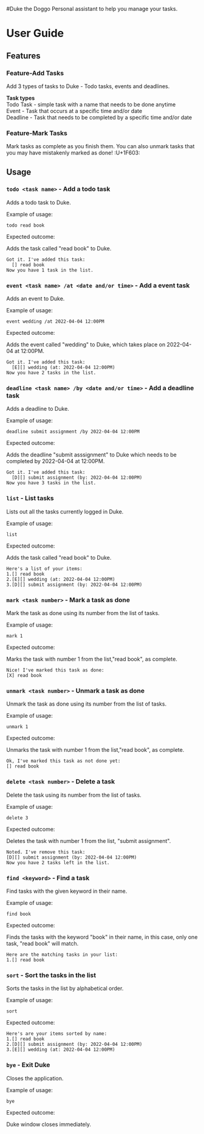 
#Duke the Doggo
Personal assistant to help you manage your tasks.
# User Guide
## Features
### Feature-Add Tasks
Add 3 types of tasks to Duke - Todo tasks, events and deadlines.

**Task types**  
Todo Task - simple task with a name that needs to be done anytime  
Event - Task that occurs at a specific time and/or date  
Deadline - Task that needs to be completed by a specific time and/or date


### Feature-Mark Tasks
Mark tasks as complete as you finish them.
You can also unmark tasks that you may have mistakenly marked as done! :U+1F603:

## Usage

### `todo <task name>` - Add a todo task

Adds a todo task to Duke.

Example of usage: 

`todo read book`

Expected outcome:

Adds the task called "read book" to Duke.

```
Got it. I've added this task:
  [] read book 
Now you have 1 task in the list.
```

### `event <task name> /at <date and/or time>` - Add a event task

Adds an event to Duke.

Example of usage:

`event wedding /at 2022-04-04 12:00PM`

Expected outcome:

Adds the event called "wedding" to Duke, which takes place on 2022-04-04 at 12:00PM.

```
Got it. I've added this task:
  [E][] wedding (at: 2022-04-04 12:00PM) 
Now you have 2 tasks in the list.
```

### `deadline <task name> /by <date and/or time>` - Add a deadline task

Adds a deadline to Duke.

Example of usage:

`deadline submit assignment /by 2022-04-04 12:00PM`

Expected outcome:

Adds the deadline "submit asssignment" to Duke which needs to be completed by 2022-04-04 at 12:00PM.

```
Got it. I've added this task:
  [D][] submit assignment (by: 2022-04-04 12:00PM) 
Now you have 3 tasks in the list.
```

### `list` - List tasks

Lists out all the tasks currently logged in Duke.

Example of usage:

`list`

Expected outcome:

Adds the task called "read book" to Duke.

```
Here's a list of your items:
1.[] read book
2.[E][] wedding (at: 2022-04-04 12:00PM) 
3.[D][] submit assignment (by: 2022-04-04 12:00PM) 
```

### `mark <task number>` - Mark a task as done

Mark the task as done using its number from the list of tasks.

Example of usage:

`mark 1`

Expected outcome:

Marks the task with number 1 from the list,"read book", as complete.

```
Nice! I've marked this task as done:
[X] read book
```

### `unmark <task number>` - Unmark a task as done

Unmark the task as done using its number from the list of tasks.

Example of usage:

`unmark 1`

Expected outcome:

Unmarks the task with number 1 from the list,"read book", as complete.

```
Ok, I've marked this task as not done yet:
[] read book
```

### `delete <task number>` - Delete a task

Delete the task using its number from the list of tasks.

Example of usage:

`delete 3`

Expected outcome:

Deletes the task with number 1 from the list, "submit assignment".

```
Noted. I've remove this task:
[D][] submit assignment (by: 2022-04-04 12:00PM)
Now you have 2 tasks left in the list.
```

### `find <keyword>` - Find a task

Find tasks with the given keyword in their name.

Example of usage:

`find book`

Expected outcome:

Finds the tasks with the keyword "book" in their name, in this case, only one task, "read book" will match.

```
Here are the matching tasks in your list:
1.[] read book
```

### `sort` - Sort the tasks in the list

Sorts the tasks in the list by alphabetical order.

Example of usage:

`sort`

Expected outcome:

```
Here's are your items sorted by name:
1.[] read book
2.[D][] submit assignment (by: 2022-04-04 12:00PM) 
3.[E][] wedding (at: 2022-04-04 12:00PM) 
```

### `bye` - Exit Duke

Closes the application.

Example of usage:

`bye`

Expected outcome:

Duke window closes immediately.

